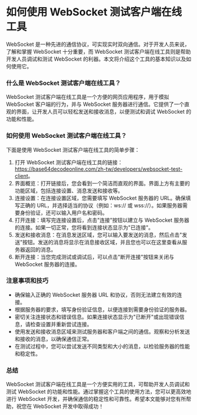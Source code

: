 如何使用 WebSocket 测试客户端在线工具
========================

WebSocket 是一种先进的通信协议，可实现实时双向通信。对于开发人员来说，了解和掌握 WebSocket 十分重要，而 WebSocket 测试客户端在线工具则是帮助开发人员调试和测试 WebSocket 的利器。本文将介绍这个工具的基本知识以及如何使用它。

### 什么是 WebSocket 测试客户端在线工具？

WebSocket 测试客户端在线工具是一个方便的网页应用程序，用于模拟 WebSocket 客户端的行为，并与 WebSocket 服务器进行通信。它提供了一个直观的界面，让开发人员可以轻松发送和接收消息，以便测试和调试 WebSocket 的功能和性能。

### 如何使用 WebSocket 测试客户端在线工具？

下面是使用 WebSocket 测试客户端在线工具的简单步骤：

1. 打开 WebSocket 测试客户端在线工具的链接：<https://base64decodeonline.com/zh-tw/developers/websocket-test-client>。
2. 界面概览：打开链接后，您会看到一个简洁而直观的界面。界面上方有主要的功能区域，包括连接设置、消息发送和接收等。
3. 连接设置：在连接设置区域，您需要填写 WebSocket 服务器的 URL。确保填写正确的 URL，并选择适当的协议（例如：ws:// 或 wss://）。如果服务器需要身份验证，还可以输入用户名和密码。
4. 打开连接：填写完连接设置后，点击"连接"按钮以建立与 WebSocket 服务器的连接。如果一切正常，您将看到连接状态显示为"已连接"。
5. 发送和接收消息：在消息发送区域，您可以输入要发送的消息，然后点击"发送"按钮。发送的消息将显示在消息接收区域，并且您也可以在这里查看从服务器返回的消息。
6. 断开连接：当您完成测试或调试后，可以点击"断开连接"按钮来关闭与 WebSocket 服务器的连接。

### 注意事项和技巧

- 确保输入正确的 WebSocket 服务器 URL 和协议，否则无法建立有效的连接。
- 根据服务器的要求，填写身份验证信息，以便连接到需要身份验证的服务器。
- 密切关注连接状态和错误信息。如果连接状态显示为"已断开"或出现错误信息，请检查设置并重新尝试连接。
- 使用发送和接收消息区域来测试服务器和客户端之间的通信。观察和分析发送和接收的消息，以确保通信正常。
- 在测试过程中，您可以尝试发送不同类型和大小的消息，以检验服务器的性能和稳定性。

### 总结

WebSocket 测试客户端在线工具是一个方便实用的工具，可帮助开发人员调试和测试 WebSocket 的功能和性能。通过掌握这个工具的使用方法，您可以更高效地进行 WebSocket 开发，并确保通信的稳定性和可靠性。希望本文能够对您有所帮助，祝您在 WebSocket 开发中取得成功！